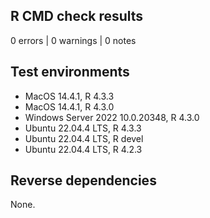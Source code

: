 ## R CMD check results

0 errors | 0 warnings | 0 notes

## Test environments 

* MacOS 14.4.1, R 4.3.3
* MacOS 14.4.1, R 4.3.0
* Windows Server 2022 10.0.20348, R 4.3.0 
* Ubuntu 22.04.4 LTS, R 4.3.3 
* Ubuntu 22.04.4 LTS, R devel
* Ubuntu 22.04.4 LTS, R 4.2.3

## Reverse dependencies

None.

